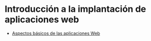 # Introducción a la implantación de aplicaciones web

* [Aspectos básicos de las aplicaciones Web](https://helpx.adobe.com/es/dreamweaver/using/web-applications.html)

